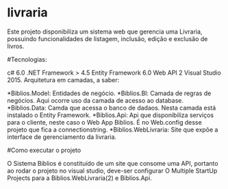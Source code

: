 # livraria

Este projeto disponibiliza um sistema web que gerencia uma Livraria, possuindo funcionalidades de listagem, inclusão,
edição e exclusão de livros.

#Tecnologias:

c# 6.0
.NET Framework > 4.5
Entity Framework 6.0
Web API 2
Visual Studio 2015.
Arquitetura em camadas, a saber:

*Biblios.Model: Entidades de negócio.
*Biblios.Bl: Camada de regras de negócios. Aqui ocorre uso da camada de acesso ao database.
*Biblios.Data: Camda que acessa o banco de dadaos. Nesta camada está instalado o Entity Framework.
*Biblios.Api: Api que disponibiliza serviços para o cliente, neste caso o Web App Biblios. É no Web.config desse projeto que fica
a connectionstring.
*Biblios.WebLivraria: Site que expõe a interface de gerenciamento da livraria.


#Como executar o projeto
 
 O Sistema Biblios é constituído de um site que consome uma API, portanto ao rodar o projeto no visual studio, deve-ser configurar
 O Multiple StartUp Projects para a Biblios.WebLivraria(2) e Biblios.Api. 


